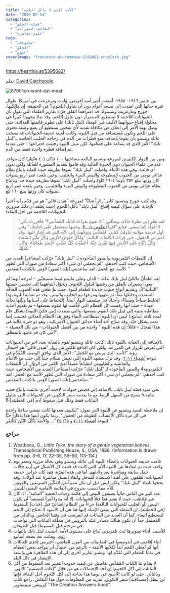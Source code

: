```yaml
---
title: "الأسد الذي لا يأكل اللحم"
date: "2019-02-04"
categories: 
  - "قضيّة-الخلق"
  - "العالم-التوراتي"
  - "علوم-معاصرة"
tags: 
  - "مخلوقات"
  - "الخلق"
  - "علوم"
coverImage: "francesco-de-tommaso-1283481-unsplash.jpg"
---
```


https://hearthis.at/5395682/

بقلم: [David Catchpoole](https://creation.com/david-catchpoole-cv)

![8790lion-wont-eat-meat](images/8790lion-wont-eat-meat.jpg)

بين عامي ١٩٤٦- ١٩٥٥، أمضت أُنثى أسد أفريقي، وُلدت وترعرعت في أمريكا، طوال فترة حياتها التي امتدت إلى تسعة أعوام دون أن تتناول اللحوم.1 في الحقيقة، إن مالِكَيها، جورج ومارغريت ويتسبو2، قد اعتراهما القلق جرّاء تقارير العلماء التي تقول بأن الحيوانات اللاحمة لا تستطيع الاستمرار دون تناول اللحم، وقد بذلا مجهوداً كبيراً في محاولة إقناع حيوانهما الأليف غير المعتاد (ليتل تايك) على تطوير قائمتها الغذائية. حتى وصل بهما الأمر إلى إعلان عن مكافأة نقدية لأي شخص يستطيع أن يضع وصفة تحتوي على اللحم وتكون مُستساغة من قبل اللبوة. وكانت أمينة حديقة الحيوانات قد نصحت عائلة ويتسبو بأن يقوما بإضافة بضع قطرات من الدم في زجاجة الحليب الخاصة بـ”ليتل تايك“ الأمر الذي قد يساعد عَلى فطامها، لكن شبل اللبوة رفضت اجتراعها - حتى عندما تم إضافة قطرة واحدة فقط من الدم.

ومن بين الزوار الكثيرين لمزرعة ويتسبو البالغة مساحتها ١٠٠ فدّان (٤٠ هكتار) كان يتواجد عدد من علماء الحيوان ذوي الخبرة العالية وقد قاموا بتقديم المشورة للعائلة ولكن بدون أي فائدة. وفي هذه الأثناء، واصلت ”ليتل تايك“ نموها بطريقة جيدة للغاية باتباع نظام غذائي يومي من الحبوب المطبوخة والبيض النيء والحليب. وحين بلغت عمر أربع سنوات كان وزنها يبلغ ٣٥٢ باونداً (١٦٠ كلغ).واصلت ”ليتل تايك“ نموها بطريقة جيدة جداً وباتباع نظام غذائي يومي من الحبوب المطبوخة والبيض النيء والحليب_. وحين بلغت عمر أربع سنوات كان وزنها يبلغ ١٦٠ كغ_

وقد كتب جورج ويتسبو: كان ”زائراً شابّاً“ لمزرعة ”هيدن ڤالي“ هو من قدّم رأيه أخيراً للإجابة على سؤال كيفية إقناع ”ليتل تايك“ بأكل اللحوم (حيث يُعتَقد أن ذلك ضروري للحيوانات اللاحمة من أجل البقاء):

> ”لقد نظر إلي نظرةً جادّة، وسألني ”ألا تقوم بقراءة كتابك المُقَدَّس؟“ فأقررتُ بأني لا أقرأه كما ينبغي. فتابع ”اقرأ [التكوين ١: ٣٠](https://biblia.com/bible/ar-vandyke/Ge1.30)، وحينها ستحصل على إجابتك.“ وفي أول فرصة مؤاتية تناولتُ كتابيَ المُقَدَّسَ وتوجّهتُ إلى الآية التي قد أشارَ إليها. وقد اعتراني الذهول، حين قرأتُ الكلماتَ التالية: ”وَلِكُلِّ حَيَوَانِ الأَرْضِ وَكُلِّ طَيْرِ السَّمَاءِ وَكُلِّ دَبَّابَةٍ عَلَى الأَرْضِ فِيهَا نَفْسٌ حَيَّةٌ، أَعْطَيْتُ كُلَّ عُشْبٍ أَخْضَرَ طَعَامًا». وَكَانَ كَذلِكَ.“

إن اللقطاتَ التلفزيونية والصورَ المأخوذة لـ ”ليتل تايك“ حرّكت \[مشاعر\] العديد من الأشخاص، حيث كتب أحدهم: ”لم يجعلني أي شيء أكثر سعادةً من صورك التي تُظهر الأسد مع الحمل. لقد ساعدتني \[تلك الصور\] لأؤمن بالكتاب المقدس. “ 

لقد اطمأنَّ مالكيّ ليتل تايك بذلك – الذان وعلى مايبدو ليسا مسيحيَّين – لدرجة أنهما لم يعودا يشعران بالقلق من رفضها لتناول اللحوم، وتحوّل انتباههما إلى تحسين حميتها ”النباتية“3، وتقديم أنواع حبوب جديدة كطعام للبوة. حيث تمَّ طحن هذه الحبوب الجافّة المتعددة وخلطها معاً، ثم طهيها ومزجها مع الحليب والبيض. وقد تم تغذية اللبوة بهذا الخليط صباحاً ومساءً، وأحياناً في منتصف النهار أيضاً. (للحفاظ على أسنانها ولثَّتها بحالة جيدة – حيث أنها رفضت كل العظام التي قُدِّمت لها لتقوم بمضغها – تم تقديم أحذية مطاطية متينة إلى ليتل تايك لتقوم بمضغها، والتي صمدت \[بين فكيّ اللبوة\] بشكل عام لمدة ثلاثة أسابيع.) ليس أن اللبوة استطاعت البقاء وفق هذا النظام الغذائي فحسب إنما نمت بشكل جيّد. وقد صرَّح أحد أمناء حدائق الحيوان الأمريكية ـ وهو ذو خبرة عالية في هذا المجال – قائلاً: إن هذه اللبوة ” واحدة من بين أفضل الحيوانات - من تلك الفصيلة – التي كان قد عاينها بالمطلق“.

بالإضافة إلى العناية باللبوة تايك، كانت عائلة ويتسبو تقوم بالعناية بعدد آخر من الحيوانات التي تُعرض للزوار في المزرعة، ولكن كان الدافع للكثير من زوار ”هيدن ڤالي“ هو احتمال رؤية ”الأسد الذي يربض مع الحَمَل“- الأمر الذي يوافق الوصف المُقَدَّم في نبوءة [أشعياء ١١: ٦](https://biblia.com/bible/ar-vandyke/Is11.6). وقد ترك مشهد اللبوة التي تعيش بسلام جنباً إلى جنب مع الأغنام والماشية والطاووس انطباعاً عميقاً لدى الكثير من الزوَّار. إن اللقطات التلفزيونية4 والصور المأخوذة لـ ”ليتل تايك“ حرّكت \[مشاعر\] العديد من الأشخاص، حيث كتب أحدهم: ”لم يجعلني أي شيء أكثر سعادةً من صورك التي تُظهر الأسد مع الحمل. لقد ساعدتني \[تلك الصور\] لأؤمن بالكتاب المقدس. “

على ضوء قصّة ليتل تايك، بالإضافة إلى قصص حيوانات لاحمة أُخرى عاشت باتباع حمية نباتية،5 يصبح من السهل الربط مع ما يقدمه سفر التكوين عن الحيوانات التي تتناول النباتات فقط وذلك قبل سقوط آدم \[في الخطيئة\].6

إن ملاحظة السيد ويتسبو عن اللبوة التي تقول: ”لتكييف مَعدتها كانت تقضي ساعةً واحدة في كل مرة تأكل الأعشاب الطويلة من الحقول“، ربما يكون أيضا هذا تذكاراً حيَّاً لنبوءة [أشعياء ١١: ٧](https://biblia.com/bible/ar-vandyke/Is11.7) و [٦٥: ٢٥](https://biblia.com/bible/ar-vandyke/Is65.25) ”… وَالأَسَدُ يَأْكُلُ التِّبْنَ كَالْبَقَرِ.“

### مراجع

1. Westbeau, G., _Little Tyke: the story of a gentle vegetarian lioness_, Theosophical Publishing House, IL, USA, 1986. (Information is drawn from pp. 3–6, 17, 32–35, 59–60, 113–114.)
2. قامت حديقة الحيوانات بإعطاء اللبوة إلى عائلة ويستبو وهي بحالة مزرية وبعمر يوم واحد، حيث تم ابعادها عن اللبوة الأم. التي كانت قد قتلت كل الأشبال في أربع حالات حمل سابقة ومباشرةً بعد ولادتهم. أما في هذه المرّة، فقد كان حراس حديقة الحيوانات القلقون على أهبة الاستعداد للتدخل وانقاذ النسل مباشرةً عند الولادة. وقد نجحوا بانقاذ ”ليتل تايك“ ولكن ليس قبل أن تنال نصيباً من الفكّين السريعين والقويين للأم مما تسبب بجروح في القائمة الأمامية اليمنى للشبل. 
3. عدد كبير من الناس حالياً يضيفون البيض إلى قائمة وجبات الحمية ”النباتية“، اذا كان غير مُخَصَّب، حيث لا يعتبر هذا قتلاً للحيوانات. إلا أنه يبدوا أمراً مُستبعداً أن يكون البيض (أو الحليب للحيوانات البالغة) جزءاً من النظام الغذائيّ قبل \[حَدَث\] السقوط \[في الخطيئة\]، إن النقطة التي ينبغي الإنتباه إليها هنا هي أن الأسود لا تحتاج إلى اللحم لتستطيع البقاء. كما أن العديد من النباتات قد انقرضت في وقتنا الحاضر. وبالتالي من المُحتمل جداً أن تكون هنالك مصادر غنيّة بالبروتين في مملكة النباتات التي تواجدت في مرحلة قبل السقوط/ قبل الطوفان. 
4. للأسف، أثناء تصويرها لبث تلفزيوني يُذاع على مستوى الأمة، أصيبت ليتل تايك بالتهاب رؤي، وماتت بعد بضعة أسابيع. 
5. أثناء إقامتي في أندونيسيا في الثمانينات من القرن الماضي، أخبرتني إحدى العائلات أنها لم تُعطي اللحم أبداً لكلابها الأليفة – بالرغم من احتمال أن يتواجد بعض العظام في بقايا الطعام التي تُقَدَّم لها. وتشير تقارير أخرى إلى أن هذه الظاهرة هي واسعة الإنتشار في ذلك البلد. 
6. لا يقدّم لنا الكتاب المُقَدَّس تفاصيل عن كيفية حدوث التغيير بعد السقوط من أكل النباتات إلى أكل اللحوم؛ إن أحد الإحتمالات هو من خلال ”إعادة التصميم“ الإلهي. وبالتالي، حتى لو كانت الأسود في يومنا هذا بحاجة إلى أكل اللحوم أجل البقاء، فإنها لن تبطل \[مصداقية\] سفر التكوين. لمزيد من المعلومات حول هذا النقاش، راجع كتاب كرييشن مينيستَرِيز ”The Creation Answers book“.
